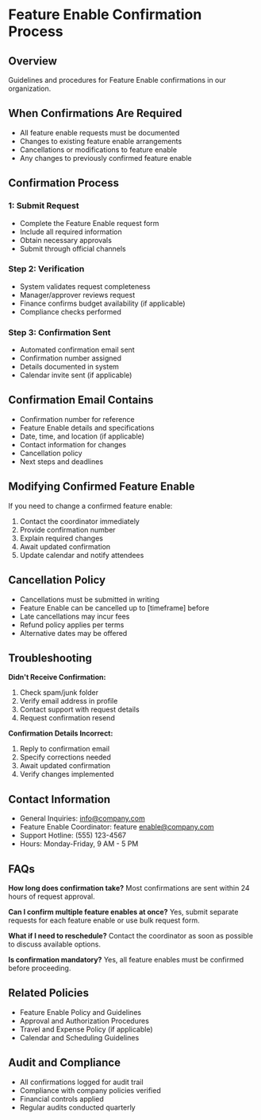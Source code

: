 # Feature Enable Confirmation Process

## Overview
Guidelines and procedures for Feature Enable confirmations in our organization.

## When Confirmations Are Required
- All feature enable requests must be documented
- Changes to existing feature enable arrangements
- Cancellations or modifications to feature enable
- Any changes to previously confirmed feature enable

## Confirmation Process

###  1: Submit Request
- Complete the Feature Enable request form
- Include all required information
- Obtain necessary approvals
- Submit through official channels

### Step 2: Verification
- System validates request completeness
- Manager/approver reviews request
- Finance confirms budget availability (if applicable)
- Compliance checks performed

### Step 3: Confirmation Sent
- Automated confirmation email sent
- Confirmation number assigned
- Details documented in system
- Calendar invite sent (if applicable)

## Confirmation Email Contains
- Confirmation number for reference
- Feature Enable details and specifications
- Date, time, and location (if applicable)
- Contact information for changes
- Cancellation policy
- Next steps and deadlines

## Modifying Confirmed Feature Enable
If you need to change a confirmed feature enable:
1. Contact the coordinator immediately
2. Provide confirmation number
3. Explain required changes
4. Await updated confirmation
5. Update calendar and notify attendees

## Cancellation Policy
- Cancellations must be submitted in writing
- Feature Enable can be cancelled up to [timeframe] before
- Late cancellations may incur fees
- Refund policy applies per terms
- Alternative dates may be offered

## Troubleshooting

**Didn't Receive Confirmation:**
1. Check spam/junk folder
2. Verify email address in profile
3. Contact support with request details
4. Request confirmation resend

**Confirmation Details Incorrect:**
1. Reply to confirmation email
2. Specify corrections needed
3. Await updated confirmation
4. Verify changes implemented

## Contact Information
- General Inquiries: info@company.com
- Feature Enable Coordinator: feature enable@company.com
- Support Hotline: (555) 123-4567
- Hours: Monday-Friday, 9 AM - 5 PM

## FAQs

**How long does confirmation take?**
Most confirmations are sent within 24 hours of request approval.

**Can I confirm multiple feature enables at once?**
Yes, submit separate requests for each feature enable or use bulk request form.

**What if I need to reschedule?**
Contact the coordinator as soon as possible to discuss available options.

**Is confirmation mandatory?**
Yes, all feature enables must be confirmed before proceeding.

## Related Policies
- Feature Enable Policy and Guidelines
- Approval and Authorization Procedures
- Travel and Expense Policy (if applicable)
- Calendar and Scheduling Guidelines

## Audit and Compliance
- All confirmations logged for audit trail
- Compliance with company policies verified
- Financial controls applied
- Regular audits conducted quarterly

